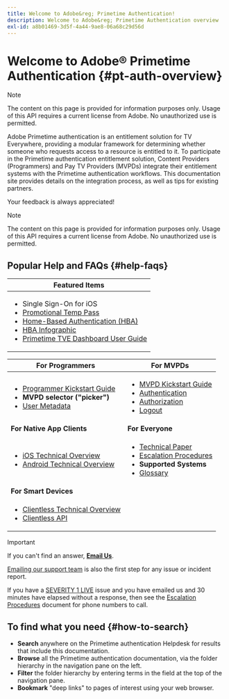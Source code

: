 ```yaml
---
title: Welcome to Adobe&reg; Primetime Authentication!
description: Welcome to Adobe&reg; Primetime Authentication overview
exl-id: a8b01469-3d5f-4a44-9ae8-06a68c29d56d
---
```

# Welcome to Adobe&reg; Primetime Authentication {#pt-auth-overview}

>[!NOTE]
>
>The content on this page is provided for information purposes only. Usage of this API requires a current license from Adobe. No unauthorized use is permitted.

Adobe Primetime authentication is an entitlement solution for TV Everywhere, providing a modular framework for determining whether someone who requests access to a resource is entitled to it. To participate in the Primetime authentication entitlement solution, Content Providers (Programmers) and Pay TV Providers (MVPDs) integrate their entitlement systems with the Primetime authentication workflows. This documentation site provides details on the integration process, as well as tips for existing partners.

Your feedback is always appreciated!

>[!NOTE]
>
>The content on this page is provided for information purposes only. Usage of this API requires a current license from Adobe. No unauthorized use is permitted.

## Popular Help and FAQs {#help-faqs}

| **Featured Items** |
|-|
| <ul><li>Single Sign-On for iOS</li><li>[Promotional Temp Pass](/help/authentication/promotional-temp-pass.md)</li><li>[Home-Based Authentication (HBA)](/help/authentication/home-based-authn-tve.md)</li><li>[HBA Infographic](https://dzf8vqv24eqhg.cloudfront.net/userfiles/258/326/ckfinder/files/AdobeNewsletterHBA.pdf)</li><li>[Primetime TVE Dashboard User Guide](/help/authentication/tve-dashboard-user-guide.md)</li></ul> |

| **For Programmers** | **For MVPDs** |
|------------------------------------------------------------------------------|-------------------------------------------------------------------------------------------------|
| <ul><li>[Programmer Kickstart Guide](/help/authentication/programmer-kickstart-guide.md)</li><li>**MVPD selector ("picker")**</li><li>[User Metadata](/help/authentication/user-metadata.md)</li></ul> | <ul><li>[MVPD Kickstart Guide](/help/authentication/mvpd-kickstart-guide.md)</li><li>[Authentication](/help/authentication/authn-usecase.md)</li><li>[Authorization](/help/authentication/authz-usecase.md)</li><li>[Logout](/help/authentication/usecase-mvpd-logout.md)</li></ul> |
| **For Native App Clients** | **For Everyone** |
| <ul><li>[iOS Technical Overview](/help/authentication/iostvos-sdk-overview.md)</li><li>[Android Technical Overview](/help/authentication/android-sdk-overview.md)</li></ul> | <ul><li>[Technical Paper](/help/authentication/technical-paper.md)</li><li>[Escalation Procedures](/help/authentication/escalation-procedures.md)</li><li>**Supported Systems**</li><li>[Glossary](/help/authentication/glossary.md)</li></ul> |
| **For Smart Devices** | |
| <ul><li>[Clientless Technical Overview](/help/authentication/rest-api-overview.md)</li><li>[Clientless API](/help/authentication/rest-api-reference.md)</li></ul>                          | |

>[!IMPORTANT]
>
>If you can't find an answer, [**Email Us**](mailto:tve-support@adobe.com).
>
>[Emailing our support team](mailto:tve-support@adobe.com) is also the first step for any issue or incident report.
>
>If you have a [SEVERITY 1 LIVE](/help/authentication/escalation-procedures.md) issue and you have emailed us and 30 minutes have elapsed without a response, then see the [Escalation Procedures](/help/authentication/escalation-procedures.md) document for phone numbers to call.
>


## To find what you need {#how-to-search}

*   **Search** anywhere on the Primetime authentication Helpdesk for results that include this
documentation.
*   **Browse** all the Primetime authentication documentation, via the folder hierarchy in the navigation pane on the left.  
*   **Filter** the folder hierarchy by entering terms in the field at the top of the navigation pane.  
*   **Bookmark** "deep links" to pages of interest using your web browser.
